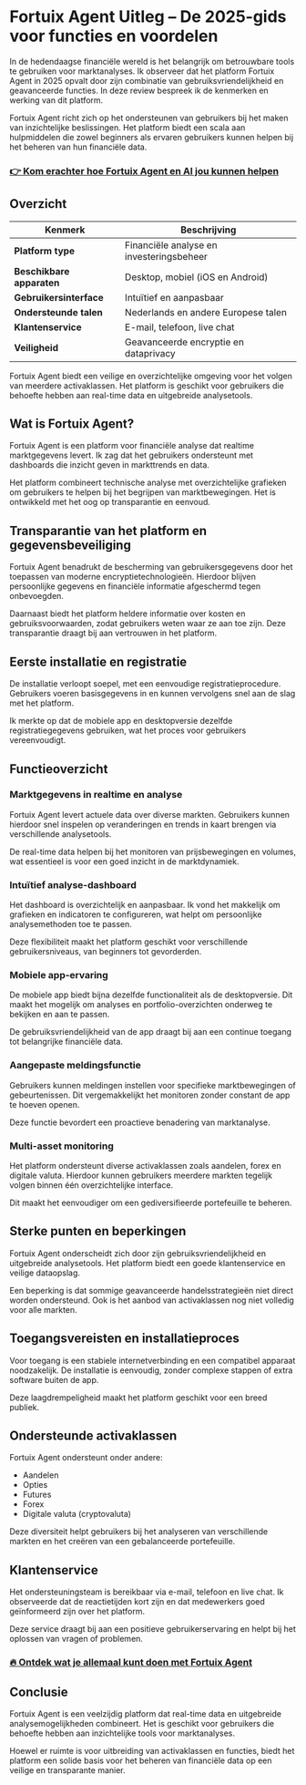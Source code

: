 # Fortuix Agent Uitleg – De 2025-gids voor functies en voordelen
 

In de hedendaagse financiële wereld is het belangrijk om betrouwbare tools te gebruiken voor marktanalyses. Ik observeer dat het platform Fortuix Agent in 2025 opvalt door zijn combinatie van gebruiksvriendelijkheid en geavanceerde functies. In deze review bespreek ik de kenmerken en werking van dit platform.

Fortuix Agent richt zich op het ondersteunen van gebruikers bij het maken van inzichtelijke beslissingen. Het platform biedt een scala aan hulpmiddelen die zowel beginners als ervaren gebruikers kunnen helpen bij het beheren van hun financiële data.

### [👉 Kom erachter hoe Fortuix Agent en AI jou kunnen helpen](https://t.co/R4WmmydXTV)
## Overzicht

| Kenmerk                | Beschrijving                                |
|------------------------|---------------------------------------------|
| **Platform type**      | Financiële analyse en investeringsbeheer    |
| **Beschikbare apparaten** | Desktop, mobiel (iOS en Android)            |
| **Gebruikersinterface** | Intuïtief en aanpasbaar                      |
| **Ondersteunde talen**  | Nederlands en andere Europese talen          |
| **Klantenservice**      | E-mail, telefoon, live chat                  |
| **Veiligheid**          | Geavanceerde encryptie en dataprivacy        |

Fortuix Agent biedt een veilige en overzichtelijke omgeving voor het volgen van meerdere activaklassen. Het platform is geschikt voor gebruikers die behoefte hebben aan real-time data en uitgebreide analysetools.

## Wat is Fortuix Agent?

Fortuix Agent is een platform voor financiële analyse dat realtime marktgegevens levert. Ik zag dat het gebruikers ondersteunt met dashboards die inzicht geven in markttrends en data.

Het platform combineert technische analyse met overzichtelijke grafieken om gebruikers te helpen bij het begrijpen van marktbewegingen. Het is ontwikkeld met het oog op transparantie en eenvoud.

## Transparantie van het platform en gegevensbeveiliging

Fortuix Agent benadrukt de bescherming van gebruikersgegevens door het toepassen van moderne encryptietechnologieën. Hierdoor blijven persoonlijke gegevens en financiële informatie afgeschermd tegen onbevoegden.

Daarnaast biedt het platform heldere informatie over kosten en gebruiksvoorwaarden, zodat gebruikers weten waar ze aan toe zijn. Deze transparantie draagt bij aan vertrouwen in het platform.

## Eerste installatie en registratie

De installatie verloopt soepel, met een eenvoudige registratieprocedure. Gebruikers voeren basisgegevens in en kunnen vervolgens snel aan de slag met het platform.

Ik merkte op dat de mobiele app en desktopversie dezelfde registratiegegevens gebruiken, wat het proces voor gebruikers vereenvoudigt.

## Functieoverzicht

### Marktgegevens in realtime en analyse

Fortuix Agent levert actuele data over diverse markten. Gebruikers kunnen hierdoor snel inspelen op veranderingen en trends in kaart brengen via verschillende analysetools.

De real-time data helpen bij het monitoren van prijsbewegingen en volumes, wat essentieel is voor een goed inzicht in de marktdynamiek.

### Intuïtief analyse-dashboard

Het dashboard is overzichtelijk en aanpasbaar. Ik vond het makkelijk om grafieken en indicatoren te configureren, wat helpt om persoonlijke analysemethoden toe te passen.

Deze flexibiliteit maakt het platform geschikt voor verschillende gebruikersniveaus, van beginners tot gevorderden.

### Mobiele app-ervaring

De mobiele app biedt bijna dezelfde functionaliteit als de desktopversie. Dit maakt het mogelijk om analyses en portfolio-overzichten onderweg te bekijken en aan te passen.

De gebruiksvriendelijkheid van de app draagt bij aan een continue toegang tot belangrijke financiële data.

### Aangepaste meldingsfunctie

Gebruikers kunnen meldingen instellen voor specifieke marktbewegingen of gebeurtenissen. Dit vergemakkelijkt het monitoren zonder constant de app te hoeven openen.

Deze functie bevordert een proactieve benadering van marktanalyse.

### Multi-asset monitoring

Het platform ondersteunt diverse activaklassen zoals aandelen, forex en digitale valuta. Hierdoor kunnen gebruikers meerdere markten tegelijk volgen binnen één overzichtelijke interface.

Dit maakt het eenvoudiger om een gediversifieerde portefeuille te beheren.

## Sterke punten en beperkingen

Fortuix Agent onderscheidt zich door zijn gebruiksvriendelijkheid en uitgebreide analysetools. Het platform biedt een goede klantenservice en veilige dataopslag.

Een beperking is dat sommige geavanceerde handelsstrategieën niet direct worden ondersteund. Ook is het aanbod van activaklassen nog niet volledig voor alle markten.

## Toegangsvereisten en installatieproces

Voor toegang is een stabiele internetverbinding en een compatibel apparaat noodzakelijk. De installatie is eenvoudig, zonder complexe stappen of extra software buiten de app.

Deze laagdrempeligheid maakt het platform geschikt voor een breed publiek.

## Ondersteunde activaklassen

Fortuix Agent ondersteunt onder andere:

- Aandelen  
- Opties  
- Futures  
- Forex  
- Digitale valuta (cryptovaluta)

Deze diversiteit helpt gebruikers bij het analyseren van verschillende markten en het creëren van een gebalanceerde portefeuille.

## Klantenservice

Het ondersteuningsteam is bereikbaar via e-mail, telefoon en live chat. Ik observeerde dat de reactietijden kort zijn en dat medewerkers goed geïnformeerd zijn over het platform.

Deze service draagt bij aan een positieve gebruikerservaring en helpt bij het oplossen van vragen of problemen.

### [🔥 Ontdek wat je allemaal kunt doen met Fortuix Agent](https://t.co/R4WmmydXTV)
## Conclusie

Fortuix Agent is een veelzijdig platform dat real-time data en uitgebreide analysemogelijkheden combineert. Het is geschikt voor gebruikers die behoefte hebben aan inzichtelijke tools voor marktanalyses.

Hoewel er ruimte is voor uitbreiding van activaklassen en functies, biedt het platform een solide basis voor het beheren van financiële data op een veilige en transparante manier.